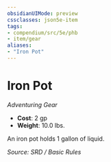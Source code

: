 ```yaml
---
obsidianUIMode: preview
cssclasses: json5e-item
tags:
- compendium/src/5e/phb
- item/gear
aliases: 
- "Iron Pot"
---
```

# Iron Pot
*Adventuring Gear*  

- **Cost**: 2 gp
- **Weight**: 10.0 lbs.

An iron pot holds 1 gallon of liquid.

*Source: SRD / Basic Rules*